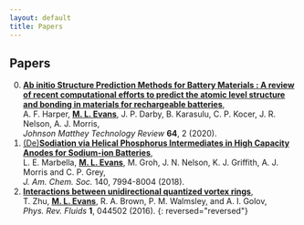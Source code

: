 ```yaml
---
layout: default
title: Papers
---
```


## Papers

0. <a href="https://doi.org/10.1595/205651320X15742491027978">__Ab initio Structure Prediction Methods for Battery Materials : A review of recent computational efforts to predict the atomic level structure and bonding in materials for rechargeable batteries__</a>,   
A. F. Harper, <u><b>M. L. Evans</b></u>, J. P. Darby, B. Karasulu, C. P. Kocer, J. R. Nelson, A. J. Morris,  
*Johnson Matthey Technology Review* **64**, 2 (2020). <a href="https://doi.org/10.1595/205651320X15742491027978"><i class="ai ai-doi "></i></a><a href="https://doi.org/10.1595/205651320X15742491027978"></a> <a href="https://doi.org/10.1595/205651320X15742491027978"><i class="ai ai-open-access "></i></a>
0. <a href="https://dx.doi.org/10.1021/jacs.8b04183">(De)__Sodiation via Helical Phosphorus Intermediates in High Capacity Anodes for Sodium-ion Batteries__</a>,  
L. E. Marbella, <u><b>M. L. Evans</b></u>, M. Groh, J. N. Nelson, K. J. Griffith, A. J. Morris and C. P. Grey,  
*J. Am. Chem. Soc.* 140, 7994-8004 (2018).  <a href="https://dx.doi.org/10.1021/jacs.8b04183"><i class="ai ai-doi "></i></a> <a href="https://pubs.acs.org/doi/10.1021/jacs.8b04183"><i class="ai ai-open-access "></i></a>  
0. <a href="https://dx.doi.org/10.1103/physrevfluids.1.044502">__Interactions between unidirectional quantized vortex rings__</a>,  
T. Zhu, <u><b>M. L. Evans</b></u>, R. A. Brown, P. M. Walmsley, and A. I. Golov,  
*Phys. Rev. Fluids* **1**, 044502 (2016). <a href="https://dx.doi.org/10.1103/physrevfluids.1.044502"><i class="ai ai-doi "></i></a> <a href="https://arxiv.org/abs/1603.04313"><i class="ai ai-arxiv "></i></a> <a href="https://dx.doi.org/10.1103/physrevfluids.1.044502"><i class="ai ai-open-access "></i></a>
{: reversed="reversed"}
